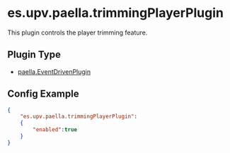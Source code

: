---
---

# es.upv.paella.trimmingPlayerPlugin

This plugin controls the player trimming feature.

## Plugin Type

- [paella.EventDrivenPlugin](../../developers/plugin_types.md)


## Config Example

```json
{
	"es.upv.paella.trimmingPlayerPlugin": 
	{
		"enabled":true
	}
}
```
